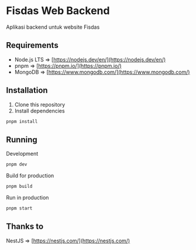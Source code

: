 # Fisdas Web Backend
Aplikasi backend untuk website Fisdas

## Requirements
- Node.js LTS => [https://nodejs.dev/en/](https://nodejs.dev/en/)
- pnpm => [https://pnpm.io/](https://pnpm.io/)
- MongoDB => [https://www.mongodb.com/](https://www.mongodb.com/)

## Installation
1. Clone this repository
2. Install dependencies
```bash
pnpm install
```

## Running
Development
```bash
pnpm dev
```
Build for production
```bash
pnpm build
```
Run in production
```bash
pnpm start
```

## Thanks to
NestJS => [https://nestjs.com/](https://nestjs.com/)